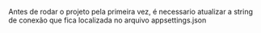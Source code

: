 Antes de rodar o projeto pela primeira vez, é necessario atualizar a string de conexão que fica localizada no arquivo appsettings.json